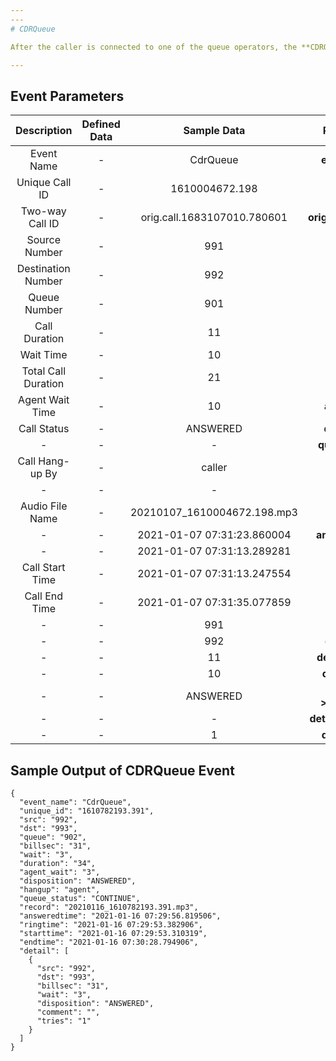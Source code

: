 ```yaml
---
---
# CDRQueue

After the caller is connected to one of the queue operators, the **CDRQueue** event is generated.

---
```


## Event Parameters

<div class="custom-table">

|        Description        | Defined Data   |        Sample Data         |       Parameters        |
|:-------------------------:|:--------------:|:--------------------------:|:-----------------------:|
|       Event Name          |         -       |         CdrQueue           |      **event_name**     |
|    Unique Call ID         |         -       |        1610004672.198      |      **cuid**           |
|    Two-way Call ID        |         -       |        orig.call.1683107010.780601 | **originated_call_id**  |
|       Source Number       |         -       |             991            |       **src**           |
|       Destination Number  |         -       |             992            |       **dst**           |
|       Queue Number        |         -       |             901            |      **queue**          |
|       Call Duration       |         -       |             11             |      **billsec**        |
|       Wait Time           |         -       |             10             |       **wait**          |
|       Total Call Duration |         -       |             21             |      **duration**       |
|       Agent Wait Time     |         -       |             10             |     **agent_wait**      |
|       Call Status         |         -       |          ANSWERED          |    **disposition**      |
|            -              |         -       |             -              |    **queue_status**     |
|       Call Hang-up By     |         -       |            caller          |      **hangup**         |
|            -              |         -       |             -              |      **comment**        |
|       Audio File Name     |         -       | 20210107_1610004672.198.mp3 |     **record**          |
|            -              |         -       |  2021-01-07 07:31:23.860004 | **answeredtime**       |
|            -              |         -       |  2021-01-07 07:31:13.289281 |     **ringtime**        |
|       Call Start Time     |         -       |  2021-01-07 07:31:13.247554 |    **starttime**        |
|       Call End Time       |         -       |  2021-01-07 07:31:35.077859 |     **endtime**         |
|            -              |         -       |             991            |    **detail->src**      |
|            -              |         -       |             992            |    **detail->dst**      |
|            -              |         -       |             11             | **detail->billsec**     |
|            -              |         -       |             10             |    **detail->wait**     |
|            -              |         -       |          ANSWERED          | **detail->disposition** |
|            -              |         -       |             -              | **detail->comment**     |
|            -              |         -       |             1              |    **detail->tries**    |

</div>


## Sample Output of CDRQueue Event


```shell
{
  "event_name": "CdrQueue",
  "unique_id": "1610782193.391",
  "src": "992",
  "dst": "993",
  "queue": "902",
  "billsec": "31",
  "wait": "3",
  "duration": "34",
  "agent_wait": "3",
  "disposition": "ANSWERED",
  "hangup": "agent",
  "queue_status": "CONTINUE",
  "record": "20210116_1610782193.391.mp3",
  "answeredtime": "2021-01-16 07:29:56.819506",
  "ringtime": "2021-01-16 07:29:53.382906",
  "starttime": "2021-01-16 07:29:53.310319",
  "endtime": "2021-01-16 07:30:28.794906",
  "detail": [
    {
      "src": "992",
      "dst": "993",
      "billsec": "31",
      "wait": "3",
      "disposition": "ANSWERED",
      "comment": "",
      "tries": "1"
    }
  ]
}
```